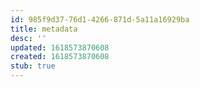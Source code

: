 ```yaml
---
id: 985f9d37-76d1-4266-871d-5a11a16929ba
title: metadata
desc: ''
updated: 1618573870608
created: 1618573870608
stub: true
---
```


